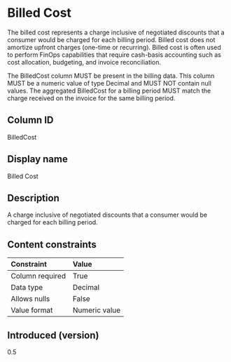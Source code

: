 # Billed Cost

The billed cost represents a charge inclusive of negotiated discounts that a consumer would be charged for each billing period. Billed cost does not amortize upfront charges (one-time or recurring). Billed cost is often used to perform FinOps capabilities that require cash-basis accounting such as cost allocation, budgeting, and invoice reconciliation.

The BilledCost column MUST be present in the billing data. This column MUST be a numeric value of type Decimal and MUST NOT contain null values. The aggregated BilledCost for a billing period MUST match the charge received on the invoice for the same billing period. 


## Column ID

BilledCost

## Display name

Billed Cost

## Description

A charge inclusive of negotiated discounts that a consumer would be charged for each billing period.

## Content constraints

|    Constraint   |      Value      |
|:----------------|:----------------|
| Column required | True            |
| Data type       | Decimal         |
| Allows nulls    | False           |
| Value format    | Numeric value   |

## Introduced (version)

0.5
